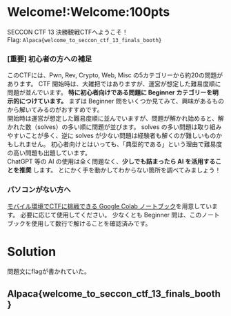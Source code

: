 # Welcome!:Welcome:100pts
SECCON CTF 13 決勝観戦CTFへようこそ！  
Flag: `Alpaca{welcome_to_seccon_ctf_13_finals_booth}`  

### [重要] 初心者の方への補足  

このCTFには、Pwn, Rev, Crypto, Web, Misc の5カテゴリーから約20の問題があります。 CTF 開始時は、大雑把ではありますが、運営が想定した難易度順に問題が並んでいます。 **特に初心者向けである問題に Beginner カテゴリーを明示的につけています。** まずは Beginner 問をいくつか見てみて、興味があるものから解いてみるのがおすすめです。  
開始時は運営が想定した難易度順に並んでいますが、問題が解かれ始めると、解かれた数（solves）の多い順に問題が並びます。 solves の多い問題は取り組みやすいことが多く、逆に solves が少ない問題は経験者も解くのが難しいものかもしれません。 初心者向けとはいっても、「典型的である」という理由で難易度の高い問題も出題しています。  
ChatGPT 等の AI の使用は全く問題なく、**少しでも詰まったら AI を活用することを推奨** します。 とにかく手を動かしてわからない箇所を調べてみましょう！  

### パソコンがない方へ  

[モバイル環境でCTFに挑戦できる Google Colab ノートブック](https://colab.research.google.com/drive/1TpbBCnkBqRQijCNzHjolFPsmZR4lyXB_?usp=sharing)を用意しています。 必要に応じて使用してください。 少なくとも Beginner 問は、このノートブックを使用して数行で解けることを確認済みです。  

# Solution
問題文にflagが書かれていた。  

## Alpaca{welcome_to_seccon_ctf_13_finals_booth}
